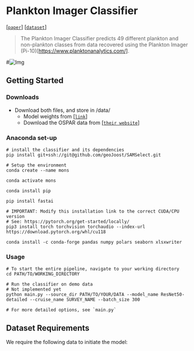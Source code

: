 # Plankton Imager Classifier
[[`paper`](google.com)]
[[`dataset`](google.com)]

> The Plankton Imager Classifier predicts 49 different plankton and non-plankton classes from data recovered using the Plankton Imager (Pi-10)[https://www.planktonanalytics.com/]. 

#![Img](./doc/Flowchart_SAMSelect.png)

## Getting Started
### Downloads
* Download both files, and store in /data/
    * Model weights from [[`link`]](google.com)
    * Download the OSPAR data from [[`their website`]](https://odims.ospar.org/en/submissions/ospar_comp_au_2023_01/)

### Anaconda set-up

```
# install the classifier and its dependencies
pip install git+ssh://git@github.com/geoJoost/SAMSelect.git

# Setup the environment
conda create --name mons

conda activate mons

conda install pip

pip install fastai

# IMPORTANT: Modify this installation link to the correct CUDA/CPU version
# See: https://pytorch.org/get-started/locally/
pip3 install torch torchvision torchaudio --index-url https://download.pytorch.org/whl/cu118

conda install -c conda-forge pandas numpy polars seaborn xlsxwriter
```

### Usage
```
# To start the entire pipeline, navigate to your working directory
cd PATH/TO/WORKING_DIRECTORY

# Run the classifier on demo data
# Not implemented yet
python main.py --source_dir PATH/TO/YOUR/DATA --model_name ResNet50-detailed --cruise_name SURVEY_NAME --batch_size 300

# For more detailed options, see `main.py`
```

## Dataset Requirements
We require the following data to initiate the model:
